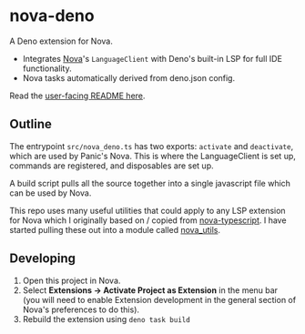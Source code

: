 # nova-deno

A Deno extension for Nova.

- Integrates [Nova](https://nova.app)'s `LanguageClient` with Deno's built-in
  LSP for full IDE functionality.
- Nova tasks automatically derived from deno.json config.

Read the [user-facing README here](/deno.novaextension/README.md).

## Outline

The entrypoint `src/nova_deno.ts` has two exports: `activate` and `deactivate`,
which are used by Panic's Nova. This is where the LanguageClient is set up,
commands are registered, and disposables are set up.

A build script pulls all the source together into a single javascript file which
can be used by Nova.

This repo uses many useful utilities that could apply to any LSP extension for
Nova which I originally based on / copied from
[nova-typescript](https://github.com/apexskier/nova-typescript). I have started
pulling these out into a module called
[nova_utils](https://github.com/sgwilym/nova_utils).

## Developing

1. Open this project in Nova.
2. Select **Extensions -> Activate Project as Extension** in the menu bar (you
   will need to enable Extension development in the general section of Nova's
   preferences to do this).
3. Rebuild the extension using `deno task build`
